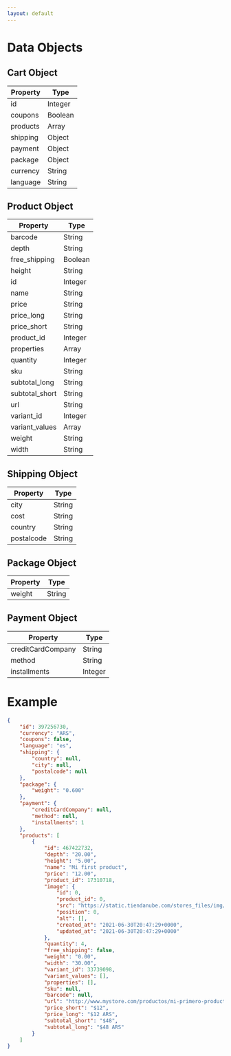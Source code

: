 ```yaml
---
layout: default
---
```


# Data Objects

## Cart Object

| Property | Type |
| --- | --- |
| id | Integer |
| coupons | Boolean |
| products | Array  <Product> |
| shipping | Object |
| payment | Object |
| package | Object |
| currency | String |
| language | String |

## Product Object

| Property | Type |
| --- | --- |
| barcode | String |
| depth | String |
| free_shipping | Boolean |
| height | String |
| id | Integer |
| name | String |
| price | String |
| price\_long | String |
| price\_short | String |
| product\_id | Integer |
| properties | Array |
| quantity | Integer |
| sku | String |
| subtotal\_long | String |
| subtotal\_short | String |
| url | String |
| variant\_id | Integer |
| variant\_values | Array |
| weight | String |
| width | String |

## Shipping Object

| Property | Type |
| --- | --- |
| city | String |
| cost | String |
| country | String |
| postalcode | String |

## Package Object

| Property | Type |
| --- | --- |
| weight | String |

## Payment Object

| Property | Type |
| --- | --- |
| creditCardCompany | String |
| method | String |
| installments | Integer |

# Example

```json
{
    "id": 397256730,
    "currency": "ARS",
    "coupons": false,
    "language": "es",
    "shipping": {
        "country": null,
        "city": null,
        "postalcode": null
    },
    "package": {
        "weight": "0.600"
    },
    "payment": {
        "creditCardCompany": null,
        "method": null,
        "installments": 1
    },
    "products": [
        {
            "id": 467422732,
            "depth": "20.00",
            "height": "5.00",
            "name": "Mi first product",
            "price": "12.00",
            "product_id": 17310718,
            "image": {
                "id": 0,
                "product_id": 0,
                "src": "https://static.tiendanube.com/stores_files/img/no-photo-1024-1024.png",
                "position": 0,
                "alt": [],
                "created_at": "2021-06-30T20:47:29+0000",
                "updated_at": "2021-06-30T20:47:29+0000"
            },
            "quantity": 4,
            "free_shipping": false,
            "weight": "0.00",
            "width": "30.00",
            "variant_id": 33739098,
            "variant_values": [],
            "properties": [],
            "sku": null,
            "barcode": null,
            "url": "http://www.mystore.com/productos/mi-primero-producto/",
            "price_short": "$12",
            "price_long": "$12 ARS",
            "subtotal_short": "$48",
            "subtotal_long": "$48 ARS"
        }
    ]
}
```